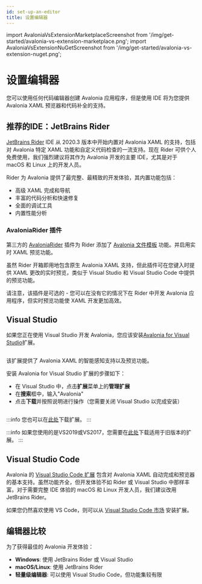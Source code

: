 ```yaml
---
id: set-up-an-editor
title: 设置编辑器
---
```


import AvaloniaVsExtensionMarketplaceScreenshot from '/img/get-started/avalonia-vs-extension-marketplace.png';
import AvaloniaVsExtensionNuGetScreenshot from '/img/get-started/avalonia-vs-extension-nuget.png';

# 设置编辑器

您可以使用任何代码编辑器创建 Avalonia 应用程序，但是使用 IDE 将为您提供 Avalonia XAML 预览器和代码补全的支持。

## 推荐的IDE：JetBrains Rider

[JetBrains Rider](https://www.jetbrains.com/rider/) IDE 从 2020.3 版本中开始内置对 Avalonia XAML 的支持，包括对 Avalonia 特定 XAML 功能和自定义代码检查的一流支持。现在 Rider 可供个人免费使用，我们强烈建议将其作为 Avalonia 开发的主要 IDE，尤其是对于 macOS 和 Linux 上的开发人员。

Rider 为 Avalonia 提供了最完整、最精致的开发体验，其内置功能包括：

* 高级 XAML 完成和导航
* 丰富的代码分析和快速修复
* 全面的调试工具
* 内置性能分析

### AvaloniaRider 插件
第三方的 [AvaloniaRider](https://plugins.jetbrains.com/plugin/14839-avaloniarider) 插件为 Rider 添加了 [Avalonia 文件模板](./install.md) 功能。并启用实时 XAML 预览功能。

虽然 Rider 开箱即用地包含原生 Avalonia XAML 支持，但此插件可在您键入时提供 XAML 更改的实时预览，类似于 Visual Studio 和 Visual Studio Code 中提供的预览功能。

请注意，该插件是可选的 - 您可以在没有它的情况下在 Rider 中开发 Avalonia 应用程序，但实时预览功能使 XAML 开发更加高效。

## Visual Studio

如果您正在使用 Visual Studio 开发 Avalonia，您应该安装[Avalonia for Visual Studio](https://marketplace.visualstudio.com/items?itemName=AvaloniaTeam.AvaloniaVS)扩展。

<img className="center" src={AvaloniaVsExtensionMarketplaceScreenshot} alt="" />

该扩展提供了 Avalonia XAML 的智能感知支持以及预览功能。

安装 Avalonia for Visual Studio 扩展的步骤如下：

- 在 Visual Studio 中，点击**扩展**菜单上的**管理扩展**
- 在**搜索**框中，输入"Avalonia"
- 点击**下载**并按照说明进行操作（您需要关闭 Visual Studio 以完成安装）

<img className="center" src={AvaloniaVsExtensionNuGetScreenshot} alt="" />

:::info
您也可以在[此处](https://marketplace.visualstudio.com/items?itemName=AvaloniaTeam.AvaloniaVS)下载扩展。
:::

:::info
如果您使用的是VS2019或VS2017，您需要在[此处](https://marketplace.visualstudio.com/items?itemName=AvaloniaTeam.AvaloniaforVisualStudio)下载适用于旧版本的扩展。
:::

## Visual Studio Code 
Avalonia 的 [Visual Studio Code 扩展](https://marketplace.visualstudio.com/items?itemName=AvaloniaTeam.vscode-avalonia) 包含对 Avalonia XAML 自动完成和预览器的基本支持。虽然功能齐全，但开发体验不如 Rider 或 Visual Studio 中那样丰富。对于需要完整 IDE 体验的 macOS 和 Linux 开发人员，我们建议改用 JetBrains Rider。

如果您仍然喜欢使用 VS Code，则可以从 [Visual Studio Code 市场](https://marketplace.visualstudio.com/items?itemName=AvaloniaTeam.vscode-avalonia) 安装扩展。

## 编辑器比较

为了获得最佳的 Avalonia 开发体验：

* **Windows**: 使用 JetBrains Rider 或 Visual Studio
* **macOS/Linux**: 使用 JetBrains Rider
* **轻量级编辑器**: 可以使用 Visual Studio Code，但功能集较有限

